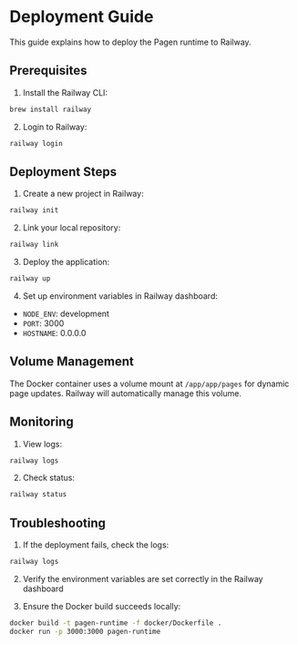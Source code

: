 # Deployment Guide

This guide explains how to deploy the Pagen runtime to Railway.

## Prerequisites

1. Install the Railway CLI:
```bash
brew install railway
```

2. Login to Railway:
```bash
railway login
```

## Deployment Steps

1. Create a new project in Railway:
```bash
railway init
```

2. Link your local repository:
```bash
railway link
```

3. Deploy the application:
```bash
railway up
```

4. Set up environment variables in Railway dashboard:
- `NODE_ENV`: development
- `PORT`: 3000
- `HOSTNAME`: 0.0.0.0

## Volume Management

The Docker container uses a volume mount at `/app/app/pages` for dynamic page updates. Railway will automatically manage this volume.

## Monitoring

1. View logs:
```bash
railway logs
```

2. Check status:
```bash
railway status
```

## Troubleshooting

1. If the deployment fails, check the logs:
```bash
railway logs
```

2. Verify the environment variables are set correctly in the Railway dashboard

3. Ensure the Docker build succeeds locally:
```bash
docker build -t pagen-runtime -f docker/Dockerfile .
docker run -p 3000:3000 pagen-runtime
```
